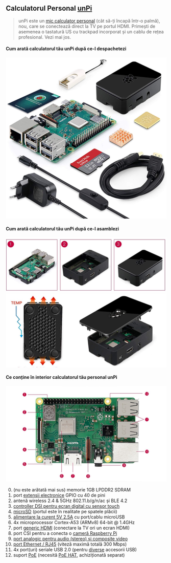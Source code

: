 ## Calculatorul Personal [unPi](https://www.unpi.ro/)

> unPi este un [mic calculator personal](https://www.raspberrypi.org/products/raspberry-pi-3-model-b-plus/) (cât să-ți încapă într-o palmă), nou, care se conectează direct la TV pe portul HDMI. Primești de asemenea o tastatură US cu trackpad incorporat și un cablu de rețea profesional. Vezi mai jos.

#### Cum arată calculatorul tău unPi după ce-l despachetezi

![Raspberry Pi 3B+ kit original](componente.jpg)

#### Cum arată calculatorul tău unPi după ce-l asamblezi

![Raspberry Pi 3B+ kit asamblat](asamblat.jpg)
![Raspberry Pi 3B+ kit final](final.jpg)

#### Ce conține în interior calculatorul tău personal unPi

![Raspberry Pi 3B+ placa de bază](pi3board.jpg)

0. (nu este arătată mai sus) memorie 1GB LPDDR2 SDRAM
1. port [extensii electronice](https://www.adafruit.com/categories/405) GPIO cu 40 de pini
2. antenă wireless 2.4 & 5GHz 802.11.b/g/n/ac și BLE 4.2
3. [controller DSI pentru ecran digital cu sensor touch](https://www.adafruit.com/categories/804)
4. [microSD](https://www.amazon.de/Samsung-Micro-Class-Speicherkarte-Adapter/dp/B06XFSZGCC/) (portul este în realitate pe spatele plăcii)
5. [alimentare la curent 5V 2.5A](https://www.amazon.de/gp/product/B07G9V43VR/) cu port/cablu microUSB
6. 4x microprocessor Cortex-A53 (ARMv8) 64-bit @ 1.4GHz
7. port [generic HDMI](https://www.amazon.de/AmazonBasics-HL-007306-Hochgeschwindigkeits-HDMI-Kabel-Ethernet-4K-Videowiedergabe-Schwarz/dp/B014I8SSD0/) (conectare la TV ori un ecran HDMI)
8. port CSI pentru a conecta o [cameră Raspberry Pi](https://www.raspberrypi.org/products/camera-module-v2/)
9. [port analogic pentru audio (stereo) și composite video](https://www.adafruit.com/product/2881)
10. [port Ethernet / RJ45](https://www.amazon.de/gp/product/B00QV1F160/) (viteză maximă totală 300 Mbps)
11. 4x port(uri) seriale USB 2.0 (pentru [diverse](http://plus.unpi.ro/) accesorii USB)
12. suport [PoE](https://en.wikipedia.org/wiki/Power_over_Ethernet) (necesită [PoE HAT](https://www.raspberrypi.org/products/poe-hat/), achiziționată separat)
